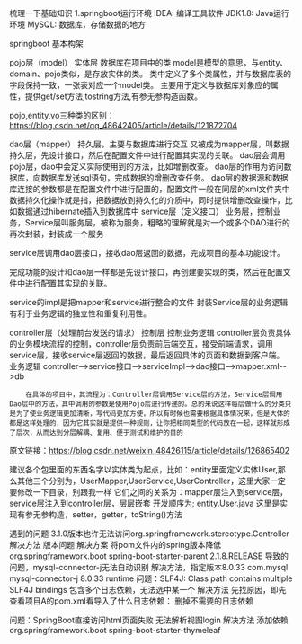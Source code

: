 梳理一下基础知识
1.springboot运行环境
IDEA: 编译工具软件
JDK1.8: Java运行环境
MySQL: 数据库，存储数据的地方

springboot 基本构架

pojo层（model）
实体层 数据库在项目中的类
model是模型的意思，与entity、domain、pojo类似，是存放实体的类。
类中定义了多个类属性，并与数据库表的字段保持一致，一张表对应一个model类。
主要用于定义与数据库对象应的属性，提供get/set方法,tostring方法,有参无参构造函数。

pojo,entity,vo三种类的区别：https://blog.csdn.net/qq_48642405/article/details/121872704

dao层（mapper）
持久层，主要与数据库进行交互
又被成为mapper层，叫数据持久层，先设计接口，然后在配置文件中进行配置其实现的关联。
dao层会调用pojo层，dao中会定义实际使用到的方法，比如增删改查。
dao层的作用为访问数据库，向数据库发送sql语句，完成数据的增删改查任务。
dao层的数据源和数据库连接的参数都是在配置文件中进行配置的，配置文件一般在同层的xml文件夹中
数据持久化操作就是指，把数据放到持久化的介质中，同时提供增删改查操作，比如数据通过hibernate插入到数据库中
service层（定义接口）
 业务层，控制业务，Service层叫服务层，被称为服务，粗略的理解就是对一个或多个DAO进行的再次封装，封装成一个服务

service层调用dao层接口，接收dao层返回的数据，完成项目的基本功能设计。

完成功能的设计和dao层一样都是先设计接口，再创建要实现的类，然后在配置文件中进行配置其实现的关联。

service的impl是把mapper和service进行整合的文件 封装Service层的业务逻辑有利于业务逻辑的独立性和重复利用性。

controller层（处理前台发送的请求）
控制层 控制业务逻辑
controller层负责具体的业务模块流程的控制，controller层负责前后端交互，接受前端请求，调用service层，接收service层返回的数据，最后返回具体的页面和数据到客户端。
业务逻辑
        controller-->service接口-->serviceImpl-->dao接口-->mapper.xml-->db


        在具体的项目中，其流程为：Controller层调用Service层的方法，Service层调用Dao层中的方法，其中调用的参数是使用Pojo层进行传递的。总的来说这样每层做什么的分类只是为了使业务逻辑更加清晰，写代码更加方便，所以有时候也需要根据具体情况来，但是大体的都是这样处理的，因为它其实就是提供一种规则，让你把相同类型的代码放在一起，这样就形成了层次，从而达到分层解耦、复用、便于测试和维护的目的

原文链接：https://blog.csdn.net/weixin_48426115/article/details/126865402

建议各个包里面的东西名字以实体类为起点，比如：entity里面定义实体User,那么其他三个分别为，UserMapper,UserService,UserController，这里大家一定要修改一下目录，别跟我一样
它们之间的关系为：mapper层注入到service层，service层注入到controller层，层层嵌套
开发顺序为;
entity.User.java
这里是实现有参无参构造，setter，getter，toString()方法


遇到的问题
3.1.0版本也许无法访问org.springframework.stereotype.Controller
解决方法
版本问题 解决方案 将pom文件内的spring版本降低
<parent>
		<groupId>org.springframework.boot</groupId>
		<artifactId>spring-boot-starter-parent</artifactId>
		<version>2.1.8.RELEASE</version>
		<relativePath/> <!-- lookup parent from repository -->
	</parent>
导致的问题，mysql-connector-j无法自动识别
解决方法，指定版本<version>8.0.33</version>
<dependency>
			<groupId>com.mysql</groupId>
			<artifactId>mysql-connector-j</artifactId>
			<version>8.0.33</version>
			<scope>runtime</scope>
		</dependency>
问题：SLF4J: Class path contains multiple SLF4J bindings
包含多个日志依赖，无法选中某一个
解决方法
先找原因，即先查看项目A的pom.xml看导入了什么日志依赖：
删掉不需要的日志依赖

问题：SpringBoot直接访问html页面失败
无法解析视图login
解决方法
添加依赖
 <dependency>
            <groupId>org.springframework.boot</groupId>
            <artifactId>spring-boot-starter-thymeleaf</artifactId>
        </dependency>
